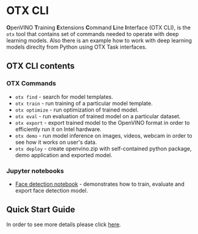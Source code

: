 # OTX CLI

**O**penVINO **T**raining **E**xtensions **C**ommand **L**ine **I**nterface (OTX CLI), is the `otx` tool that contains set of commands needed to operate with deep learning models. Also there is an example how to work with deep learning models direclty from Python using OTX Task interfaces.

## OTX CLI contents

### OTX Commands

- `otx find` - search for model templates.
- `otx train` - run training of a particular model template.
- `otx optimize` - run optimization of trained model.
- `otx eval` - run evaluation of trained model on a particular dataset.
- `otx export` - export trained model to the OpenVINO format in order to efficiently run it on Intel hardware.
- `otx demo` - run model inference on images, videos, webcam in order to see how it works on user's data.
- `otx deploy` - create openvino.zip with self-contained python package, demo application and exported model.

### Jupyter notebooks

- [Face detection notebook](notebooks/train.ipynb) - demonstrates how to train, evaluate and export face detection model.

## Quick Start Guide

In order to see more details please click [here](../QUICK_START_GUIDE.md).
